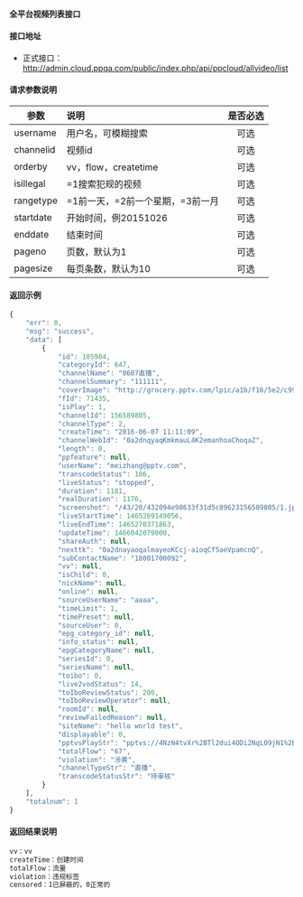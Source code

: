 #### 全平台视频列表接口

#### 接口地址
  * 正式接口：http://admin.cloud.ppqa.com/public/index.php/api/ppcloud/allvideo/list

#### 请求参数说明
|  参数         |说明          |是否必选|
| ------------- |:-------------|:-----:|
| username       | 用户名，可模糊搜索 |可选    |
| channelid | 视频id |可选    |
| orderby   | vv，flow，createtime |可选    |
| isillegal | =1搜索犯规的视频 |可选    |
| rangetype      | =1前一天，=2前一个星期，=3前一月  |可选    |
| startdate      | 开始时间，例20151026 |可选    |
| enddate      | 结束时间 |可选    |
| pageno      | 页数，默认为1 |可选    |
| pagesize      | 每页条数，默认为10 |可选    |
#### 返回示例
```javascript
{
    "err": 0,
    "msg": "success",
    "data": [
        {
            "id": 105904,
            "categoryId": 647,
            "channelName": "0607直播",
            "channelSummary": "111111",
            "coverImage": "http://grocery.pptv.com/lpic/a1b/f16/5e2/c99ded12bb83eefad8d144f1ab19ebe0.png",
            "fId": 71435,
            "isPlay": 1,
            "channelId": 156589805,
            "channelType": 2,
            "createTime": "2016-06-07 11:11:09",
            "channelWebId": "0a2dnqyaqKmkmauL4K2emanhoaChoqaZ",
            "length": 0,
            "ppfeature": null,
            "userName": "meizhang@pptv.com",
            "transcodeStatus": 106,
            "liveStatus": "stopped",
            "duration": 1181,
            "realDuration": 1176,
            "screenshot": "/43/20/432094e98633f31d5c89623156589805/1.jpg",
            "liveStartTime": 1465269149056,
            "liveEndTime": 1465270371863,
            "updateTime": 1466042079000,
            "shareAuth": null,
            "nexttk": "0a2dnayaoqalmayeoKCcj-aioqCf5aeVpamcnQ",
            "subContactName": "18001700092",
            "vv": null,
            "isChild": 0,
            "nickName": null,
            "online": null,
            "sourceUserName": "aaaa",
            "timeLimit": 1,
            "timePreset": null,
            "sourceUser": 0,
            "epg_category_id": null,
            "info_status": null,
            "epgCategoryName": null,
            "seriesId": 0,
            "seriesName": null,
            "toibo": 0,
            "live2vodStatus": 14,
            "toIboReviewStatus": 200,
            "toIboReviewOperator": null,
            "roomId": null,
            "reviewFailedReason": null,
            "siteName": "hello world test",
            "displayable": 0,
            "pptvsPlayStr": "pptvs://4NzN4tvXr%2BTl2dui4ODi2NqL09jN1%2BTK3M%2FVzbOWpaahoa%2BdoKU%3D",
            "totalFlow": "67",
            "violation": "涉黄",
            "channelTypeStr": "直播",
            "transcodeStatusStr": "待审核"
        }
    ],
    "totalnum": 1
}
```

#### 返回结果说明
```javascript
vv：vv
createTime：创建时间
totalFlow：流量
violation：违规标签
censored：1已屏蔽的，0正常的
```